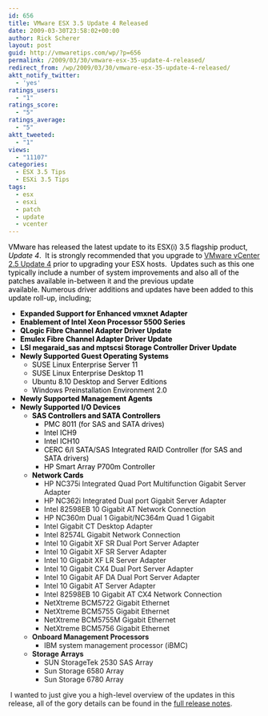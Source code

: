 ```yaml
---
id: 656
title: VMware ESX 3.5 Update 4 Released
date: 2009-03-30T23:58:02+00:00
author: Rick Scherer
layout: post
guid: http://vmwaretips.com/wp/?p=656
permalink: /2009/03/30/vmware-esx-35-update-4-released/
redirect_from: /wp/2009/03/30/vmware-esx-35-update-4-released/
aktt_notify_twitter:
  - 'yes'
ratings_users:
  - "1"
ratings_score:
  - "5"
ratings_average:
  - "5"
aktt_tweeted:
  - "1"
views:
  - "11107"
categories:
  - ESX 3.5 Tips
  - ESXi 3.5 Tips
tags:
  - esx
  - esxi
  - patch
  - update
  - vcenter
---
```

<span style="color: #000000;">VMware has released the latest update to its ESX(i) 3.5 flagship product, <em>Update 4</em>.  It is strongly recommended that you upgrade to <a href="http://vmwaretips.com/wp/2009/02/27/vmware-vcenter-25-u4-released/">VMware vCenter 2.5 Update 4</a> prior to upgrading your ESX hosts.  Updates such as this one typically include a number of system improvements and also all of the patches available in-between it and the previous update available. </span><span style="color: #000000;">Numerous driver additions and updates have been added to this update roll-up, including;</span>



  * **<span style="color: #000000;">Expanded Support for Enhanced vmxnet Adapter</span>**
  * **<span style="color: #000000;">Enablement of Intel Xeon Processor 5500 Series</span>**
  * **<span style="color: #000000;">QLogic Fibre Channel Adapter Driver Update</span>**
  * **<span style="color: #000000;">Emulex Fibre Channel Adapter Driver Update</span>**
  * **<span style="color: #000000;">LSI megaraid_sas and mptscsi Storage Controller Driver Update</span>**
  * **<span style="color: #000000;">Newly Supported Guest Operating Systems</span>** 
      * <span style="color: #000000;">SUSE Linux Enterprise Server 11</span>
      * <span style="color: #000000;">SUSE Linux Enterprise Desktop 11</span>
      * <span style="color: #000000;">Ubuntu 8.10 Desktop and Server Editions</span>
      * <span style="color: #000000;">Windows Preinstallation Environment 2.0</span>
  * **<span style="color: #000000;">Newly Supported Management Agents</span>**
  * **<span style="color: #000000;">Newly Supported I/O Devices</span>** 
      * <span style="color: #000000;"><strong>SAS Controllers and SATA Controllers</strong></span> 
          * <span style="color: #000000;">PMC 8011 (for SAS and SATA drives)</span>
          * <span style="color: #000000;">Intel ICH9 </span>
          * <span style="color: #000000;">Intel ICH10 </span>
          * <span style="color: #000000;">CERC 6/I SATA/SAS Integrated RAID Controller (for SAS and SATA drivers) </span>
          * <span style="color: #000000;">HP Smart Array P700m Controller</span>
      * <span style="color: #000000;"><strong>Network Cards</strong></span> 
          * HP NC375i Integrated Quad Port Multifunction Gigabit Server Adapter
          * HP NC362i Integrated Dual port Gigabit Server Adapter
          * Intel 82598EB 10 Gigabit AT Network Connection
          * HP NC360m Dual 1 Gigabit/NC364m Quad 1 Gigabit
          * Intel Gigabit CT Desktop Adapter
          * Intel 82574L Gigabit Network Connection
          * Intel 10 Gigabit XF SR Dual Port Server Adapter
          * Intel 10 Gigabit XF SR Server Adapter
          * Intel 10 Gigabit XF LR Server Adapter
          * Intel 10 Gigabit CX4 Dual Port Server Adapter
          * Intel 10 Gigabit AF DA Dual Port Server Adapter
          * Intel 10 Gigabit AT Server Adapter
          * Intel 82598EB 10 Gigabit AT CX4 Network Connection
          * NetXtreme BCM5722 Gigabit Ethernet
          * NetXtreme BCM5755 Gigabit Ethernet
          * NetXtreme BCM5755M Gigabit Ethernet
          * NetXtreme BCM5756 Gigabit Ethernet
      * **Onboard Management Processors** 
          * IBM system management processor (iBMC)
      * **Storage Arrays** 
          * SUN StorageTek 2530 SAS Array
          * Sun Storage 6580 Array
          * Sun Storage 6780 Array

 I wanted to just give you a high-level overview of the updates in this release, all of the gory details can be found in the <a href="http://www.vmware.com/support/vi3/doc/vi3_esx35u4_rel_notes.html" target="_blank">full release notes</a>.